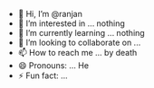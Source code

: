 - 👋 Hi, I’m @ranjan
- 👀 I’m interested in ... nothing
- 🌱 I’m currently learning ... nothing
- 💞️ I’m looking to collaborate on ... 
- 📫 How to reach me ... by death
- 😄 Pronouns: ... He
- ⚡ Fun fact: ...

<!---
ranjan-avyayTech/ranjan-avyayTech is a ✨ special ✨ repository because its `README.md` (this file) appears on your GitHub profile.
You can click the Preview link to take a look at your changes.
--->

